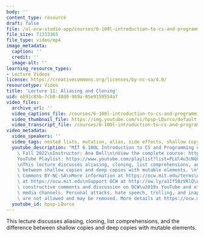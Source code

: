 ```yaml
---
body: ''
content_type: resource
draft: false
file: /ol-ocw-studio-app/courses/6-100l-introduction-to-cs-and-programming-using-python-fall-2022/6100l-lecture-11-version-2_360p_16_9.mp4
file_size: 71333365
file_type: video/mp4
image_metadata:
  caption: ''
  credit: ''
  image-alt: ''
learning_resource_types:
- Lecture Videos
license: https://creativecommons.org/licenses/by-nc-sa/4.0/
resourcetype: Video
title: 'Lecture 11: Aliasing and Cloning'
uid: eb91c85b-7cb8-48d0-9b9a-85e9159554a7
video_files:
  archive_url: ''
  video_captions_file: /courses/6-100l-introduction-to-cs-and-programming-using-python-fall-2022/1We_TL7FBrn8k8Fh5XnBgrQuG6qDsI4is_transcript.webvtt
  video_thumbnail_file: https://img.youtube.com/vi/hpsp-LQurco/default.jpg
  video_transcript_file: /courses/6-100l-introduction-to-cs-and-programming-using-python-fall-2022/1We_TL7FBrn8k8Fh5XnBgrQuG6qDsI4is_transcript.pdf
video_metadata:
  video_speakers: ''
  video_tags: nested lists, mutation, alias, side effects, shallow copy, deep copy
  youtube_description: "MIT 6.100L Introduction to CS and Programming using Python,\
    \ Fall 2022\nInstructor: Ana Bell\n\nView the complete course: https://ocw.mit.edu/courses/6-100l-introduction-to-cs-and-programming-using-python-fall-2022/\n\
    YouTube Playlist: https://www.youtube.com/playlist?list=PLUl4u3cNGP62A-ynp6v6-LGBCzeH3VAQB\n\
    \nThis lecture discusses aliasing, cloning, list comprehensions, and the difference\
    \ between shallow copies and deep copies with mutable elements. \n\nLicense: Creative\
    \ Commons BY-NC-SA\nMore information at https://ocw.mit.edu/terms\nMore courses\
    \ at https://ocw.mit.edu\nSupport OCW at http://ow.ly/a1If50zVRlQ\n\nWe encourage\
    \ constructive comments and discussion on OCW\u2019s YouTube and other social\
    \ media channels. Personal attacks, hate speech, trolling, and inappropriate comments\
    \ are not allowed and may be removed. More details at https://ocw.mit.edu/comments."
  youtube_id: hpsp-LQurco
---
```

This lecture discusses aliasing, cloning, list comprehensions, and the difference between shallow copies and deep copies with mutable elements.